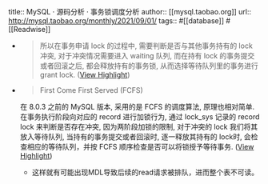 title:: MySQL · 源码分析 · 事务锁调度分析
author:: [[mysql.taobao.org]]
url:: http://mysql.taobao.org/monthly/2021/09/01/
tags:: #[[database]] #[[Readwise]]

- > 所以在事务申请 lock 的过程中, 需要判断是否与其他事务持有的 lock 冲突, 对于冲突情况需要进入 waiting 队列, 而在持有 lock 的事务提交或者回滚之后, 都会释放持有的事务锁, 从而选择等待队列里的事务进行 grant lock. ([View Highlight](https://read.readwise.io/read/01gybkg2zf0jys3xbxtx7e6yga))
- > First Come First Served (FCFS)
  
  在 8.0.3 之前的 MySQL 版本, 采用的是 FCFS 的调度算法, 原理也相对简单. 在事务执行阶段向对应的 record 进行加锁行为, 通过 lock_sys 记录的 record lock 来判断是否存在冲突, 因为两阶段加锁的限制, 对于冲突的 lock 我们将其放入等待队列, 当持有的事务提交或者回滚时, 逐一释放其持有的 lock时, 会检查相应的等待队列，并按 FCFS 顺序检查是否可以将锁授予等待事务. ([View Highlight](https://read.readwise.io/read/01gybkgb07ntsjehtmawffej72))
	- 这样就有可能出现MDL导致后续的read请求被排队，进而整个表不可读。